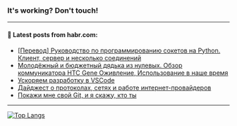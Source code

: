 ### It's working? Don't touch!

---
<!--
#### 🛠️ Technical stack:

![C++](https://img.shields.io/badge/C++-informational?logo=c%2B%2B&style=flat&logoColor=white&color=9C033A)
![Java](https://img.shields.io/badge/Java-informational?logo=java&style=flat&logoColor=white&color=007396)
![Kotlin](https://img.shields.io/badge/Kotlin-informational?logo=Kotlin&style=flat&logoColor=white&color=0095D5)
![JS](https://img.shields.io/badge/JS-informational?logo=javaScript&style=flat&logoColor=black&color=F7Df1E) <br>
![HTML5](https://img.shields.io/badge/HTML5-informational?logo=html5&style=flat&logoColor=white&color=E34F26)
![CSS3](https://img.shields.io/badge/CSS3-informational?logo=css3&style=flat&logoColor=white&color=157286)
![Sass](https://img.shields.io/badge/Saas-informational?logo=sass&style=flat&logoColor=white&color=hotpink)
![PHP](https://img.shields.io/badge/PHP-informational?logo=php&style=flat&logoColor=white&color=777BB4) <br>
![WebPAck](https://img.shields.io/badge/WebPack-informational?logo=webPack&style=flat&logoColor=white&color=FF6F00)
![Bootstrap](https://img.shields.io/badge/Bootstrap-informational?logo=Bootstrap&style=flat&logoColor=white&color=7952B3)
![MySQL](https://img.shields.io/badge/MySQL-informational?logo=MySQL&style=flat&logoColor=white&color=00f) <br>
![NodeJS](https://img.shields.io/badge/NodeJS-informational?logo=node.js&style=flat&logoColor=white&color=43853D)
![Spring](https://img.shields.io/badge/Spring-informational?logo=Spring&style=flat&logoColor=white&color=0A9EDC)
![Angular](https://img.shields.io/badge/Vue-informational?logo=vue.js&style=flat&logoColor=white&color=red)
![Git](https://img.shields.io/badge/Git-informational?logo=git&style=flat&logoColor=white&color=darkorange)

___
-->

#### 💬 Latest posts from habr.com:

<!-- BLOG-POST-LIST:START -->
- [[Перевод] Руководство по программированию сокетов на Python. Клиент, сервер и несколько соединений](https://habr.com/ru/post/691296/?utm_source=habrahabr&utm_medium=rss&utm_campaign=691296)
- [Молодёжный и бюджетный дядька из нулевых. Обзор коммуникатора HTC Gene Оживление, Использование в наше время](https://habr.com/ru/post/691550/?utm_source=habrahabr&utm_medium=rss&utm_campaign=691550)
- [Ускоряем разработку в VSCode](https://habr.com/ru/post/691534/?utm_source=habrahabr&utm_medium=rss&utm_campaign=691534)
- [Дайджест о протоколах, сетях и работе интернет-провайдеров](https://habr.com/ru/post/690410/?utm_source=habrahabr&utm_medium=rss&utm_campaign=690410)
- [Покажи мне свой Git, и я скажу, кто ты](https://habr.com/ru/post/691468/?utm_source=habrahabr&utm_medium=rss&utm_campaign=691468)
<!-- BLOG-POST-LIST:END -->

---

[![Top Langs](https://github-readme-stats.vercel.app/api/top-langs/?username=zloylis&layout=compact&hide_border=true&theme=dracula)](https://github.com/zloylis)
